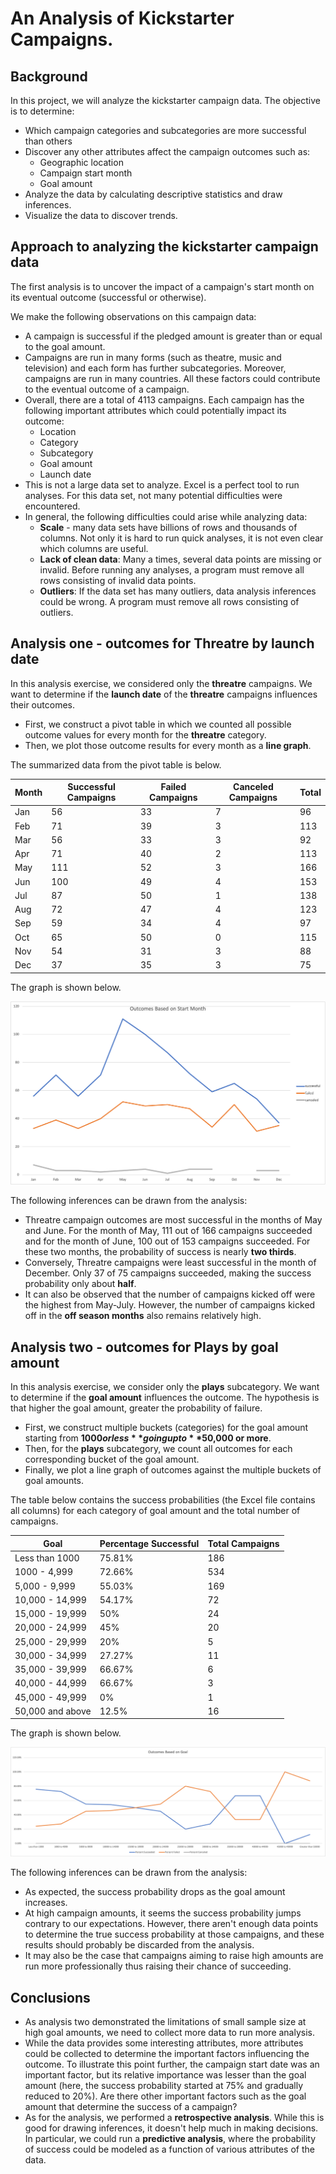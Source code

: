 # An Analysis of Kickstarter Campaigns.

## Background

In this project, we will analyze the kickstarter campaign data. The objective is to determine:

* Which campaign categories and subcategories are more successful than others
* Discover any other attributes affect the campaign outcomes such as:
  * Geographic location
  * Campaign start month
  * Goal amount
* Analyze the data by calculating descriptive statistics and draw inferences.
* Visualize the data to discover trends.

## Approach to analyzing the kickstarter campaign data

The first analysis is to uncover the impact of a campaign's start month on its eventual outcome (successful or otherwise).

We make the following observations on this campaign data:

* A campaign is successful if the pledged amount is greater than or equal to the goal amount.
* Campaigns are run in many forms (such as theatre, music and television) and each form has further subcategories. Moreover, campaigns are run in many countries. All these factors could contribute to the eventual outcome of a campaign.
* Overall, there are a total of 4113 campaigns. Each campaign has the following important attributes which could potentially impact its outcome:
  * Location
  * Category
  * Subcategory
  * Goal amount
  * Launch date
* This is not a large data set to analyze. Excel is a perfect tool to run analyses. For this data set, not many potential difficulties were encountered.
* In general, the following difficulties could arise while analyzing data:
  * **Scale** - many data sets have billions of rows and thousands of columns. Not only it is hard to run quick analyses, it is not even clear which columns are useful.
  * **Lack of clean data**: Many a times, several data points are missing or invalid. Before running any analyses, a program must remove all rows consisting of invalid data points.
  * **Outliers**: If the data set has many outliers, data analysis inferences could be wrong. A program must remove all rows consisting of outliers.

## Analysis one - outcomes for Threatre by launch date

In this analysis exercise, we considered only the **threatre** campaigns. We want to determine if the **launch date** of the **threatre** campaigns influences their outcomes.

* First, we construct a pivot table in which we counted all possible outcome values for every month for the **threatre** category. 
* Then, we plot those outcome results for every month as a **line graph**. 

The summarized data from the pivot table is below.

| Month      | Successful Campaigns | Failed Campaigns | Canceled Campaigns | Total |
| ----------- | ----------- |---------|----------------|-------------|
| Jan | 56 | 33 | 7 | 96 |
| Feb | 71 | 39 | 3 | 113 |
| Mar | 56 | 33 | 3 | 92 |
| Apr | 71 | 40 | 2 | 113 |
| May | 111 | 52 | 3 | 166 |
| Jun | 100 | 49 | 4 | 153 |
| Jul | 87 | 50 | 1 | 138 |
| Aug | 72 | 47 | 4 | 123 |
| Sep | 59 | 34 | 4 | 97 |
| Oct | 65 | 50 | 0 | 115 |
| Nov | 54 | 31 | 3 | 88 |
| Dec | 37 | 35 | 3 | 75 |

The graph is shown below.

![image_name](Theater_Outcomes_vs_Launch.png)

The following inferences can be drawn from the analysis:
* Threatre campaign outcomes are most successful in the months of May and June. For the month of May, 111 out of 166 campaigns succeeded and for the month of June, 100 out of 153 campaigns succeeded. For these two months, the probability of success is nearly **two thirds**.
* Conversely, Threatre campaigns were least successful in the month of December. Only 37 of 75 campaigns succeeded, making the success probability only about **half**.
* It can also be observed that the number of campaigns kicked off were the highest from May-July. However, the number of campaigns kicked off in the **off season months** also remains relatively high.

## Analysis two - outcomes for Plays by goal amount

In this analysis exercise, we consider only the **plays** subcategory. We want to determine if the **goal amount** influences the outcome. The hypothesis is that higher the goal amount, greater the probability of failure.

* First, we construct multiple buckets (categories) for the goal amount starting from **$1000 or less** going up to **$50,000 or more**.
* Then, for the **plays** subcategory, we count all outcomes for each corresponding bucket of the goal amount.
* Finally, we plot a line graph of outcomes against the multiple buckets of goal amounts.

The table below contains the success probabilities (the Excel file contains all columns) for each category of goal amount and the total number of campaigns.

| Goal      | Percentage Successful | Total Campaigns |
| ----------- | ----------- |--------------|
| Less than 1000 | 75.81% | 186 |
| 1000 - 4,999 | 72.66% | 534 |
| 5,000 - 9,999 | 55.03% | 169 |
| 10,000 - 14,999 | 54.17% | 72 |
| 15,000 - 19,999 | 50% | 24 |
| 20,000 - 24,999 | 45% | 20 |
| 25,000 - 29,999 | 20% | 5 |
| 30,000 - 34,999 | 27.27% | 11 |
| 35,000 - 39,999 | 66.67% | 6 |
| 40,000 - 44,999 | 66.67% | 3 |
| 45,000 - 49,999 | 0% | 1 |
| 50,000 and above | 12.5% | 16 |

The graph is shown below.

![image_name](Outcomes_vs_Goals.png)

The following inferences can be drawn from the analysis:
* As expected, the success probability drops as the goal amount increases.
* At high campaign amounts, it seems the success probability jumps contrary to our expectations. However, there aren't enough data points to determine the true success probability at those campaigns, and these results should probably be discarded from the analysis.
* It may also be the case that campaigns aiming to raise high amounts are run more professionally thus raising their chance of succeeding.

## Conclusions

* As analysis two demonstrated the limitations of small sample size at high goal amounts, we need to collect more data to run more analysis.
* While the data provides some interesting attributes, more attributes could be collected to determine the important factors influencing the outcome. To illustrate this point further, the campaign start date was an important factor, but its relative importance was lesser than the goal amount (here, the success probability started at 75% and gradually reduced to 20%). Are there other important factors such as the goal amount that determine the success of a campaign?
* As for the analysis, we performed a **retrospective analysis**. While this is good for drawing inferences, it doesn't help much in making decisions. In particular, we could run a **predictive analysis**, where the probability of success could be modeled as a function of various attributes of the data.
